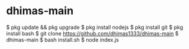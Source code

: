 # dhimas-main
$ pkg update &amp;&amp; pkg upgrade  $ pkg install nodejs $ pkg install git  $ pkg install bash  $ git clone https://github.com/dhimas1333/dhimas-main $ dhimas-main $ bash install.sh $ node index.js
